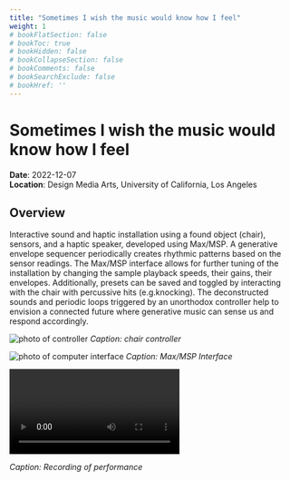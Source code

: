 ```yaml
---
title: "Sometimes I wish the music would know how I feel"
weight: 1
# bookFlatSection: false
# bookToc: true
# bookHidden: false
# bookCollapseSection: false
# bookComments: false
# bookSearchExclude: false
# bookHref: ''
---
```


# Sometimes I wish the music would know how I feel

**Date**: 2022-12-07  
**Location**: Design Media Arts, University of California, Los Angeles

## Overview

Interactive sound and haptic installation using a found object (chair), sensors, and a haptic speaker, developed using Max/MSP. A generative envelope sequencer periodically creates rhythmic patterns based on the sensor readings. The Max/MSP interface allows for further tuning of the installation by changing the sample playback speeds, their gains, their envelopes. Additionally, presets can be saved and toggled by interacting with the chair with percussive hits (e.g.knocking). The deconstructed sounds and periodic loops triggered by an unorthodox controller help to envision a connected future where generative music can sense us and respond accordingly.

![photo of controller](/chair/controller_object.jpg)
_Caption: chair controller_

![photo of computer interface](/chair/interface.png)
_Caption: Max/MSP Interface_

<video  controls>
  <source src="/chair/output.mp4" type="video/mp4">
</video>

_Caption: Recording of performance_
